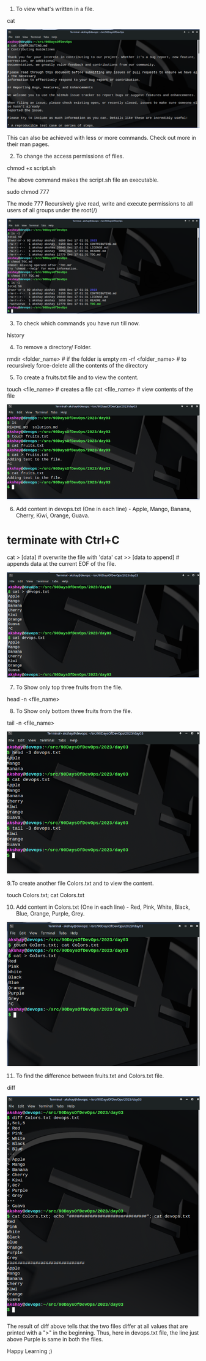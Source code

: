 1. To view what's written in a file.

cat <filename>

![Alt text](image.png)

This can also be achieved with less or more commands. Check out more in their man pages.

2. To change the access permissions of files.

chmod +x script.sh

The above command makes the script.sh file an executable.

sudo chmod 777 <filename>

The mode 777 Recursively give  read, write and execute permissions to all users of all groups under the root(/)

![Alt text](image-1.png)

3. To check which commands you have run till now.

history

4. To remove a directory/ Folder.

rmdir <folder_name> # if the folder is empty
rm -rf <folder_name> # to recursively force-delete all the contents of the directory

5. To create a fruits.txt file and to view the content.

touch <file_name> # creates a file
cat <file_name> # view contents of the file

![Alt text](image-2.png)

6. Add content in devops.txt (One in each line) - Apple, Mango, Banana, Cherry, Kiwi, Orange, Guava.

 # terminate with Ctrl+C
cat > [data] # overwrite the file with 'data'
cat >> [data to append] # appends data at the current EOF of the file.

![Alt text](image-3.png)

7. To Show only top three fruits from the file.

head -n <file_name>

8. To Show only bottom three fruits from the file.

tail -n <file_name>

![Alt text](image-4.png)

9.To create another file Colors.txt and to view the content.

touch Colors.txt; cat Colors.txt

10. Add content in Colors.txt (One in each line) - Red, Pink, White, Black, Blue, Orange, Purple, Grey.

![Alt text](image-5.png)

11. To find the difference between fruits.txt and Colors.txt file.

diff <file1> <file2>

![Alt text](image-6.png)

The result of diff above tells that the two files differ at all values that are printed with a ">" in the beginning. Thus, here in devops.txt file, the line just above Purple is same in both the files.

Happy Learning ;)
